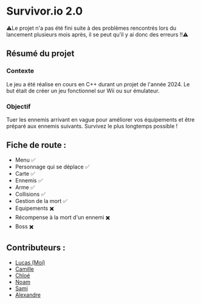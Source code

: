 # Survivor.io 2.0
⚠️Le projet n'a pas été fini suite à des problèmes rencontrés lors du lancement plusieurs mois après, il se peut qu'il y ai donc des erreurs !!⚠️

## Résumé du projet
### Contexte 
Le jeu a été réalise en cours en C++ durant un projet de l'année 2024. Le but était de créer un jeu fonctionnel sur Wii ou sur émulateur. 
### Objectif
Tuer les ennemis arrivant en vague pour améliorer vos équipements et être préparé aux ennemis suivants.
Survivez le plus longtemps possible !

## Fiche de route : 
- Menu ✅
- Personnage qui se déplace ✅
- Carte ✅
- Ennemis ✅
- Arme ✅
- Collisions ✅
- Gestion de la mort ✅
- Equipements ✖️
- Récompense à la mort d'un ennemi ✖️
- Boss ✖️

## Contributeurs :
- [Lucas (Moi)](https://github.com/Speeckby)
- [Camille]()
- [Chloé](https://github.com/cloqtn)
- [Noam](https://github.com/noam120606)
- [Sami](https://github.com/jaajjj)
- [Alexandre](https://github.com/Taksy01)
